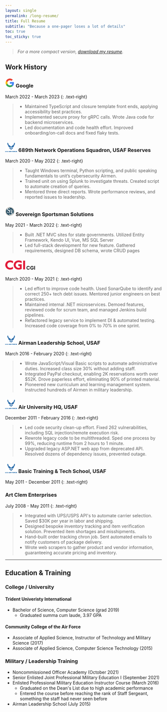 ```yaml
---
layout: single
permalink: /long-resume/
title: Full Resume
subtitle: "Because a one-pager loses a lot of details"
toc: true
toc_sticky: true
---
```


> *For a more compact version, [download my resume](/assets/files/NoahWrightResume.pdf).*

## Work History
### <img src="../assets/images/logos/Google_G_Logo.svg" height="30"> Google
March 2022 - March 2023
{: .text-right}

> - Maintained TypeScript and closure template front ends, applying accessibility best practices.
> - Implemented secure proxy for gRPC calls. Wrote Java code for backend microservices.
> - Led documentation and code health effort. Improved onboarding/on-call docs and fixed flaky tests.

### <img src="../assets/images/logos/USAF_Logo.svg" height="30"> 689th Network Operations Squadron, USAF Reserves
March 2020 - May 2022
{: .text-right}

> - Taught Windows terminal, Python scripting, and public speaking fundamentals to unit’s cybersecurity Airmen.
> - Trained unit on using Splunk to investigate threats. Created script to automate creation of queries.
> - Mentored three direct reports. Wrote performance reviews, and reported issues to leadership.

### <img src="../assets/images/logos/S3_Logo.webp" height="30"> Sovereign Sportsman Solutions
May 2021 - March 2022
{: .text-right}

> - Built .NET MVC sites for state governments. Utilized Entity Framework, Kendo UI, Vue, MS SQL Server
> - Led full-stack development for new feature. Gathered requirements, designed DB schema, wrote CRUD pages

### <img src="../assets/images/logos/CGI_logo.svg" height="30"> CGI
March 2020 - May 2021
{: .text-right}

> - Led effort to improve code health. Used SonarQube to identify and correct 250+ tech debt issues. Mentored junior engineers on best practices.
> - Maintained internal .NET microservices. Demoed features, reviewed code for scrum team, and managed Jenkins build pipelines.
> - Refactored legacy service to implement DI & automated testing. Increased code coverage from 0% to 70% in one sprint.


### <img src="../assets/images/logos/USAF_Logo.svg" height="30"> Airman Leadership School, USAF
March 2016 - February 2020
{: .text-right}

> - Wrote JavaScript/Visual Basic scripts to automate administrative duties. Increased class size 30% without adding staff.
> - Integrated PayPal checkout, enabling 2K reservations worth over $52K. Drove paperless effort, eliminating 90% of printed material.
> - Pioneered new curriculum and learning management system. Instructed hundreds of Airmen in military leadership.

### <img src="../assets/images/logos/USAF_Logo.svg" height="30"> Air University HQ, USAF
December 2011 - February 2016
{: .text-right}

> - Led code security clean-up effort. Fixed 262 vulnerabilities, including SQL injection/remote execution risk.
> - Rewrote legacy code to be multithreaded. Sped one process by 99%, reducing runtime from 2 hours to 1 minute.
> - Upgraded legacy ASP.NET web app from deprecated API. Resolved dozens of dependency issues, prevented outage.

### <img src="../assets/images/logos/USAF_Logo.svg" height="30"> Basic Training &amp; Tech School, USAF
May 2011 - December 2011
{: .text-right}

### Art Clem Enterprises
July 2008 - May 2011
{: .text-right}

> - Integrated with UPS/USPS API's to automate carrier selection. Saved $30K per year in labor and shipping.
> - Designed bespoke inventory tracking and item verification solution. Prevented item shortages and misshipments.
> - Hand-built order tracking chron job. Sent automated emails to notify customers of package delivery.
> - Wrote web scrapers to gather product and vendor information, guaranteeing accurate pricing and inventory.

---

## Education &amp; Training
### College / University
#### Trident Univeristy International
<!--
- Master of Science, IT Management, Cybersecurity Concentration (*in progress*)
-->
- Bachelor of Science, Computer Science (grad 2019)
  - Graduated summa cum laude, 3.97 GPA

#### Community College of the Air Force
- Associate of Applied Science, Instructor of Technology and Military Science (2017)
- Associate of Applied Science, Computer Science Technology (2015)

### Military / Leadership Training
- Noncommissioned Officer Academy (October 2021)
- Senior Enlisted Joint Professional Military Education I (September 2021)
- Enlisted Professional Military Education Instructor Course (March 2016)
  - Graduated on the Dean's List due to high academic performance
  - Entered the course before reaching the rank of Staff Sergeant, something the staff had never seen before
- Airman Leadership School (July 2015)
